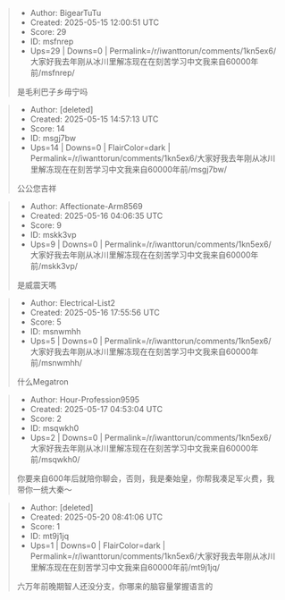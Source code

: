 > - Author: BigearTuTu
> - Created: 2025-05-15 12:00:51 UTC
> - Score: 29
> - ID: msfnrep
> - Ups=29 | Downs=0 | Permalink=/r/iwanttorun/comments/1kn5ex6/大家好我去年刚从冰川里解冻现在在刻苦学习中文我来自60000年前/msfnrep/
>
> 是毛利巴子乡毋宁吗

> - Author: [deleted]
> - Created: 2025-05-15 14:57:13 UTC
> - Score: 14
> - ID: msgj7bw
> - Ups=14 | Downs=0 | FlairColor=dark | Permalink=/r/iwanttorun/comments/1kn5ex6/大家好我去年刚从冰川里解冻现在在刻苦学习中文我来自60000年前/msgj7bw/
>
> 公公您吉祥

> - Author: Affectionate-Arm8569
> - Created: 2025-05-16 04:06:35 UTC
> - Score: 9
> - ID: mskk3vp
> - Ups=9 | Downs=0 | Permalink=/r/iwanttorun/comments/1kn5ex6/大家好我去年刚从冰川里解冻现在在刻苦学习中文我来自60000年前/mskk3vp/
>
> 是威震天嗎

> - Author: Electrical-List2
> - Created: 2025-05-16 17:55:56 UTC
> - Score: 5
> - ID: msnwmhh
> - Ups=5 | Downs=0 | Permalink=/r/iwanttorun/comments/1kn5ex6/大家好我去年刚从冰川里解冻现在在刻苦学习中文我来自60000年前/msnwmhh/
>
> 什么Megatron

> - Author: Hour-Profession9595
> - Created: 2025-05-17 04:53:04 UTC
> - Score: 2
> - ID: msqwkh0
> - Ups=2 | Downs=0 | Permalink=/r/iwanttorun/comments/1kn5ex6/大家好我去年刚从冰川里解冻现在在刻苦学习中文我来自60000年前/msqwkh0/
>
> 你要来自600年后就陪你聊会，否则，我是秦始皇，你帮我凑足军火费，我带你一统大秦～

> - Author: [deleted]
> - Created: 2025-05-20 08:41:06 UTC
> - Score: 1
> - ID: mt9j1jq
> - Ups=1 | Downs=0 | FlairColor=dark | Permalink=/r/iwanttorun/comments/1kn5ex6/大家好我去年刚从冰川里解冻现在在刻苦学习中文我来自60000年前/mt9j1jq/
>
> 六万年前晚期智人还没分支，你哪来的脑容量掌握语言的

